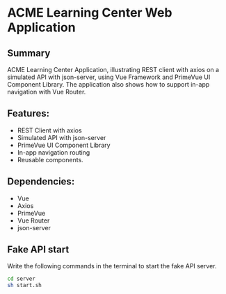 # ACME Learning Center Web Application

## Summary
ACME Learning Center Application, illustrating REST client with axios on a simulated API with json-server, using Vue Framework and PrimeVue UI Component Library. The application also shows how to support in-app navigation with Vue Router.

## Features:
- REST Client with axios
- Simulated API with json-server
- PrimeVue UI Component Library
- In-app navigation routing
- Reusable components.

## Dependencies:
- Vue
- Axios
- PrimeVue
- Vue Router
- json-server

## Fake API start

Write the following commands in the terminal to start the fake API server.

```bash
cd server
sh start.sh
```